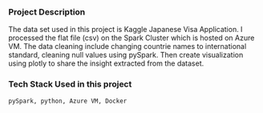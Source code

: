 ### Project Description 


The data set used in this project is Kaggle Japanese Visa Application. I processed the flat file (csv) on the Spark Cluster which is hosted on Azure VM.
    The data cleaning include changing countrie names to international standard, cleaning null values using pySpark. Then create visualization using plotly to share the insight extracted from the dataset.

### Tech Stack Used in this project
    pySpark, python, Azure VM, Docker
